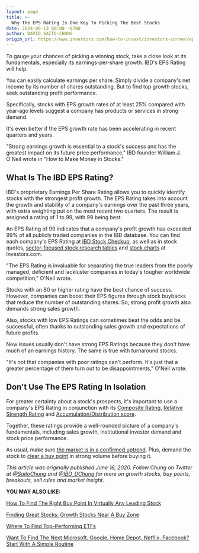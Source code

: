 ```yaml
---
layout: page
title: >-
  Why The EPS Rating Is One Key To Picking The Best Stocks
date: 2024-06-13 08:00 -0700
author: DAVID SAITO-CHUNG
origin_url: https://www.investors.com/how-to-invest/investors-corner/eps-rating-is-key-to-picking-great-stocks
---
```





To gauge your chances of picking a winning stock, take a close look at its fundamentals, especially its earnings-per-share growth. IBD's EPS Rating will help.




You can easily calculate earnings per share. Simply divide a company's net income by its number of shares outstanding. But to find top growth stocks, seek outstanding profit performance.


Specifically, stocks with EPS growth rates of at least 25% compared with year-ago levels suggest a company has products or services in strong demand.


It's even better if the EPS growth rate has been accelerating in recent quarters and years.


"Strong earnings growth is essential to a stock's success and has the greatest impact on its future price performance," IBD founder William J. O'Neil wrote in "How to Make Money in Stocks."


What Is The IBD EPS Rating?
---------------------------


IBD's proprietary Earnings Per Share Rating allows you to quickly identify stocks with the strongest profit growth. The EPS Rating takes into account the growth and stability of a company's earnings over the past three years, with extra weighting put on the most recent two quarters. The result is assigned a rating of 1 to 99, with 99 being best.


An EPS Rating of 99 indicates that a company's profit growth has exceeded 99% of all publicly traded companies in the IBD database. You can find each company's EPS Rating at [IBD Stock Checkup](https://research.investors.com/stock-checkup/), as well as in stock quotes, [sector-focused stock research tables](https://www.investors.com/ibd-data-tables/) and [stock charts](https://research.investors.com/stock-charts/nasdaq-nasdaq-composite-0ndqc.htm?cht=pvc&type=DAILY) at Investors.com.


"The EPS Rating is invaluable for separating the true leaders from the poorly managed, deficient and lackluster companies in today's tougher worldwide competition," O'Neil wrote.


Stocks with an 80 or higher rating have the best chance of success. However, companies can boost their EPS figures through stock buybacks that reduce the number of outstanding shares. So, strong profit growth also demands strong sales growth.


Also, stocks with low EPS Ratings can sometimes beat the odds and be successful, often thanks to outstanding sales growth and expectations of future profits.


New issues usually don't have strong EPS Ratings because they don't have much of an earnings history. The same is true with turnaround stocks.


"It's not that companies with poor ratings can't perform. It's just that a greater percentage of them turn out to be disappointments," O'Neil wrote.


Don't Use The EPS Rating In Isolation
-------------------------------------


For greater certainty about a stock's prospects, it's important to use a company's EPS Rating in conjunction with its [Composite Rating](https://www.investors.com/how-to-invest/investors-corner/how-to-research-growth-stocks/), [Relative Strength Rating](https://www.investors.com/how-to-invest/investors-corner/relative-strength-rating-stock-chart-analysis-helps-pick-outstanding-growth-stocks/) and [Accumulation/Distribution score](https://www.investors.com/how-to-invest/investors-corner/why-the-accumulationdistribution-rating-is-one-key-to-finding-great-stocks/).


Together, these ratings provide a well-rounded picture of a company's fundamentals, including sales growth, institutional investor demand and stock price performance.


As usual, make sure [the market is in a confirmed uptrend](https://research.investors.com/markettrend.aspx). Plus, demand the stock to [clear a buy point](https://www.investors.com/how-to-invest/investors-corner/chart-reading-basics-how-a-buy-point-marks-a-time-of-opportunity/) in strong volume before buying it.


*This article was originally published June 16, 2020. Follow Chung on Twitter at [@SaitoChung](https://twitter.com/SaitoChung) and [@IBD\_DChung](https://twitter.com/IBD_DChung) for more on growth stocks, buy points, breakouts, sell rules and market insight.*


**YOU MAY ALSO LIKE:**


[How To Find The Right Buy Point In Virtually Any Leading Stock](https://www.investors.com/how-to-invest/investors-corner/chart-reading-basics-how-a-buy-point-marks-a-time-of-opportunity/)


[Finding Great Stocks: Growth Stocks Near A Buy Zone](https://www.investors.com/category/stock-lists/stocks-near-a-buy-zone/)


[Where To Find Top-Performing ETFs](https://www.investors.com/best-etfs/)


[Want To Find The Next Microsoft, Google, Home Depot, Netflix, Facebook? Start With A Simple Routine](https://www.investors.com/research/ibd-stock-analysis/how-to-invest-in-the-stock-market-start-with-a-simple-routine/)




